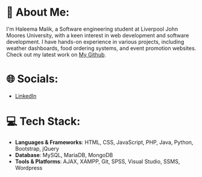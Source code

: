 # 💫 About Me:
I'm Haleema Malik, a Software engineering student at Liverpool John Moores University, with a keen interest in web development and software development. I have hands-on experience in various projects, including weather dashboards, food ordering systems, and event promotion websites. Check out my latest work on [My Github](https://github.com/Haleema33?tab=repositories).

# 🌐 Socials:
- [LinkedIn](https://www.linkedin.com/in/haleema-malik-194526248/)

# 💻 Tech Stack:
- **Languages & Frameworks**: HTML, CSS, JavaScript, PHP, Java, Python, Bootstrap, jQuery
- **Database**: MySQL, MariaDB, MongoDB
- **Tools & Platforms**: AJAX, XAMPP, Git, SPSS, Visual Studio, SSMS, Wordpress





